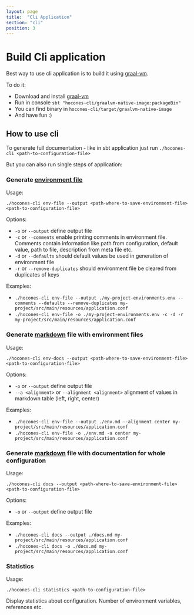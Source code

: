 ```yaml
---
layout: page
title:  "Cli Application"
section: "cli"
position: 3
---
```


# Build Cli application

Best way to use cli application is to build it using [graal-vm](https://www.graalvm.org/docs/getting-started/).

To do it:

* Download and install [graal-vm](https://www.graalvm.org/docs/getting-started/)
* Run in console `sbt "hocones-cli/graalvm-native-image:packageBin"`
* You can find binary in `hocones-cli/target/graalvm-native-image`
* And have fun :)

## How to use cli

To generate full documentation - like in sbt application just run `./hocones-cli <path-to-configuration-file>`

But you can also run single steps of application:

### Generate [environment file](https://docs.docker.com/compose/env-file/)

Usage:

`./hocones-cli env-file --output <path-where-to-save-environment-file> <path-to-configuration-file>`

Options:
* `-o` or `--output` define output file
* `-c` or `--comments` enable printing comments in environment file. Comments contain information like path from configuration, default value, path to file, description from meta file etc.
* `-d` or `--defaults` should default values be used in generation of environment file
* `-r` or `--remove-duplicates` should environment file be cleared from duplicates of keys

Examples:

* `./hocones-cli env-file --output ./my-project-environments.env --comments --defaults --remove-duplicates my-project/src/main/resources/application.conf`
* `./hocones-cli env-file -o ./my-project-environments.env -c -d -r my-project/src/main/resources/application.conf`

### Generate [markdown](https://en.wikipedia.org/wiki/Markdown) file with environment files 

Usage:

`./hocones-cli env-docs --output <path-where-to-save-environment-file> <path-to-configuration-file>`

Options:

* `-o` or `--output` define output file
* `--a <alignment>` or `--alignment <alignment>` alignment of values in markdown table (left, right, center)

Examples:

* `./hocones-cli env-file --output ./env.md --alignment center my-project/src/main/resources/application.conf`
* `./hocones-cli env-file -o ./env.md -a center my-project/src/main/resources/application.conf`

### Generate [markdown](https://en.wikipedia.org/wiki/Markdown) file with documentation for whole configuration

Usage:

`./hocones-cli docs --output <path-where-to-save-environment-file> <path-to-configuration-file>`

Options:

* `-o` or `--output` define output file

Examples:

* `./hocones-cli docs --output ./docs.md my-project/src/main/resources/application.conf`
* `./hocones-cli docs -o ./docs.md my-project/src/main/resources/application.conf`

### Statistics

Usage:

`./hocones-cli statistics <path-to-configuration-file>`

Display statistics about configuration. Number of environment variables, references etc.